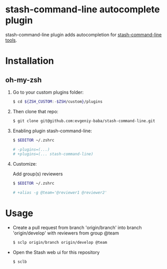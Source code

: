 stash-command-line autocomplete plugin
======================================
stash-command-line plugin adds autocompletion for [stash-command-line tools](https://bitbucket.org/atlassian/stash-command-line-tools).

Installation
=========
oh-my-zsh
------
1. Go to your custom plugins folder:

    ```sh
    $ cd ${ZSH_CUSTOM:-$ZSH/custom}/plugins 
    ```
1. Then clone that repo:

    ```sh
    $ git clone git@github.com:evgeniy-baba/stash-command-line.git
    ```
1. Enabling plugin stash-command-line:

    ```sh
    $ $EDITOR ~/.zshrc

    # -plugins=(...)
    # +plugins=(... stash-command-line)
    ```
1. Customize:

    Add group(s) reviewers
    ```sh
    $ $EDITOR ~/.zshrc

    # +alias -g @team='@reviewer1 @reviewer2'
    ```

Usage
=====

-   Create a pull request from branch 'origin/branch' into branch 'origin/develop' with reviewers from group @team

    ```sh
    $ sclp origin/branch origin/develop @team
    ```
-   Open the Stash web ui for this repository

    ```sh
    $ sclb
    ```
